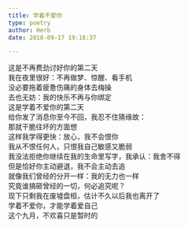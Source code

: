 ```yaml
---  
title: 学着不爱你  
type: poetry  
author: Herb  
date: 2018-09-17 19:18:37  

---  
```

这是不再费劲讨好你的第二天  
我在夜里很好：不再做梦、惊醒、看手机  
没必要拖着疲惫伤痛的身体去梅操  
去也无妨：我的快乐不再与你绑定    
这是学着不爱你的第二天  
给你发了消息你至今不回，我忍不住猜缘故：  
那就干脆往坏的方面想  
这样我学得更快：放心，我不会恨你    
我从不恨任何人，只恨我自己敏感又脆弱  
我没法拒绝你继续在我的生命里写字，我承认：我舍不得  
但是恰好你主动避退，我不会主动去追  
就像我们曾经的分开一样：我的无力也一样    
究竟谁搞砸曾经的一切，何必追究呢？  
现下只剩我在废墟盘桓，估计不久以后我也离开了  
学着不爱你，才能学着爱自己  
这个九月，不欢喜只是暂时的